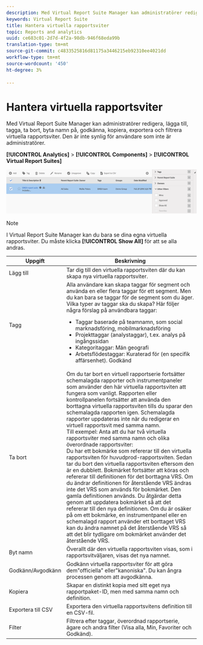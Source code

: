 ```yaml
---
description: Med Virtual Report Suite Manager kan administratörer redigera, lägga till, tagga, ta bort, byta namn på, godkänna, kopiera, exportera och filtrera virtuella rapportsviter. Den är inte synlig för användare som inte är administratörer.
keywords: Virtual Report Suite
title: Hantera virtuella rapportsviter
topic: Reports and analytics
uuid: ce683c01-2d7d-4f2a-98db-946f68eda99b
translation-type: tm+mt
source-git-commit: c4833525816d81175a3446215eb92310ee4021dd
workflow-type: tm+mt
source-wordcount: '450'
ht-degree: 3%

---
```



# Hantera virtuella rapportsviter

Med Virtual Report Suite Manager kan administratörer redigera, lägga till, tagga, ta bort, byta namn på, godkänna, kopiera, exportera och filtrera virtuella rapportsviter. Den är inte synlig för användare som inte är administratörer.

**[!UICONTROL Analytics]** > **[!UICONTROL Components]** > **[!UICONTROL Virtual Report Suites]**

![](assets/vrs-manage.png)

>[!NOTE]
>
>I Virtual Report Suite Manager kan du bara se dina egna virtuella rapportsviter. Du måste klicka **[!UICONTROL Show All]** för att se alla andras.

| Uppgift | Beskrivning |
|--- |--- |
| Lägg till | Tar dig till den virtuella rapportsviten där du kan skapa nya virtuella rapportsviter. |
| Tagg | Alla användare kan skapa taggar för segment och använda en eller flera taggar för ett segment. Men du kan bara se taggar för de segment som du äger. Vilka typer av taggar ska du skapa? Här följer några förslag på användbara taggar:<ul><li>Taggar baserade på teamnamn, som social marknadsföring, mobilmarknadsföring</li><li>Projekttaggar (analystaggar), t.ex. analys på ingångssidan</li><li>Kategoritaggar: Män geografi</li><li>Arbetsflödestaggar: Kuraterad för (en specifik affärsenhet). Godkänd</li></ul> |
| Ta bort | Om du tar bort en virtuell rapportserie fortsätter schemalagda rapporter och instrumentpaneler som använder den här virtuella rapportsviten att fungera som vanligt. Rapporten eller kontrollpanelen fortsätter att använda den borttagna virtuella rapportsviten tills du sparar den schemalagda rapporten igen.  Schemalagda rapporter uppdateras inte när du redigerar en virtuell rapportsvit med samma namn.<br>Till exempel: Anta att du har två virtuella rapportsviter med samma namn och olika överordnade rapportsviter:<br>Du har ett bokmärke som refererar till den virtuella rapportsviten för huvudprod-rapportsviten. Sedan tar du bort den virtuella rapportsviten eftersom den är en dubblett. Bokmärket fortsätter att köras och refererar till definitionen för det borttagna VRS. Om du ändrar definitionen för återstående VRS ändras inte det VRS som används för bokmärket. Den gamla definitionen används. Du åtgärdar detta genom att uppdatera bokmärket så att det refererar till den nya definitionen. Om du är osäker på om ett bokmärke, en instrumentpanel eller en schemalagd rapport använder ett borttaget VRS kan du ändra namnet på det återstående VRS så att det blir tydligare om bokmärket använder det återstående VRS. |
| Byt namn | Överallt där den virtuella rapportsviten visas, som i rapportsvitväljaren, visas det nya namnet. |
| Godkänn/Avgodkänn | Godkänn virtuella rapportsviter för att göra dem&quot;officiella&quot; eller&quot;kanoniska&quot;. Du kan ångra processen genom att avgodkänna. |
| Kopiera | Skapar en distinkt kopia med sitt eget nya rapportpaket-ID, men med samma namn och definition. |
| Exportera till CSV | Exportera den virtuella rapportsvitens definition till en CSV-fil. |
| Filter | Filtrera efter taggar, överordnad rapportserie, ägare och andra filter (Visa alla, Min, Favoriter och Godkänd). |
